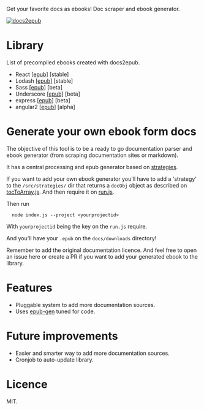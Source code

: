 Get your favorite docs as ebooks!
Doc scraper and ebook generator.

[![docs2epub](docs/og.jpg)](http://javier.xyz/docs2epub/)

# Library
List of precompiled ebooks created with docs2epub.

* React [[epub]](http://javier.xyz/docs2epub/download/react.epub) [stable]
* Lodash [[epub]](http://javier.xyz/docs2epub/download/lodash.epub) [stable]
* Sass [[epub]](http://javier.xyz/docs2epub/download/sass.epub) [beta]
* Underscore [[epub]](http://javier.xyz/docs2epub/download/underscore.epub) [beta]
* express [[epub]](http://javier.xyz/docs2epub/download/express.epub) [beta]
* angular2 [[epub]](http://javier.xyz/docs2epub/download/angular2.epub) [alpha]

# Generate your own ebook form docs
The objective of this tool is to be a ready to go documentation parser and ebook generator (from scraping documentation sites or markdown).

It has a central processing and epub generator based on [strategies](https://github.com/javierbyte/docs2epub/tree/master/src/strategies).

If you want to add your own ebook generator you'll have to add a 'strategy' to the `/src/strategies/` dir that returns  a `docObj` object as described on [tocToArray.js](https://github.com/javierbyte/docs2epub/blob/master/src/tocToArray.js). And then require it on [run.js](https://github.com/javierbyte/docs2epub/blob/master/src/run.js#L3).

Then run
```
  node index.js --project <yourprojectid>
```

With `yourprojectid` being the key on the `run.js` require.

And you'll have your `.epub` on the `docs/downloads` directory!

Remember to add the original documentation licence. And feel free to open an issue here or create a PR if you want to add your generated ebook to the library.

# Features
* Pluggable system to add more documentation sources.
* Uses [epub-gen](https://github.com/cyrilis/epub-gen) tuned for code.

# Future improvements
* Easier and smarter way to add more documentation sources.
* Cronjob to auto-update library.

# Licence
MIT.
